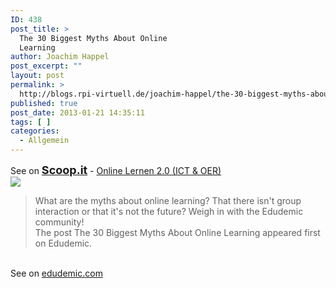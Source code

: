 ```yaml
---
ID: 438
post_title: >
  The 30 Biggest Myths About Online
  Learning
author: Joachim Happel
post_excerpt: ""
layout: post
permalink: >
  http://blogs.rpi-virtuell.de/joachim-happel/the-30-biggest-myths-about-online-learning/
published: true
post_date: 2013-01-21 14:35:11
tags: [ ]
categories:
  - Allgemein
---
```

See on <a style='font-weight: bold;font-size: 18px' href='http://www.scoop.it/t/online-lernen-2-0/p/3995281050/the-30-biggest-myths-about-online-learning'>Scoop.it</a> - <a href='http://www.scoop.it/t/online-lernen-2-0'>Online Lernen 2.0 (ICT &amp; OER)</a><br /><a href='http://www.scoop.it/t/online-lernen-2-0/p/3995281050/the-30-biggest-myths-about-online-learning'><img src='http://img.scoop.it/eFqEGRCJLBjgiJlBJnRspTl72eJkfbmt4t8yenImKBXEejxNn4ZJNZ2ss5Ku7Cxt' /></a><br /><blockquote> What are the myths about online learning? That there isn't group interaction or that it's not the future? Weigh in with the Edudemic community! <br>The post The 30 Biggest Myths About Online Learning appeared first on Edudemic.</blockquote><br />See on <a href='http://edudemic.com/2013/01/the-30-biggest-myths-about-online-learning/'>edudemic.com</a>